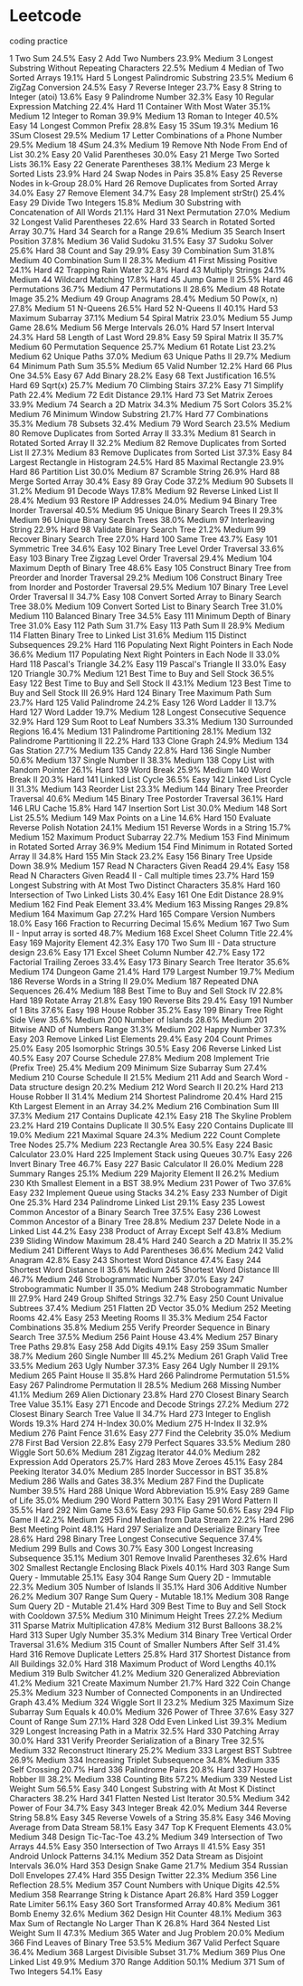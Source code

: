 # Leetcode
coding practice

1	Two Sum	24.5%		Easy
2	Add Two Numbers	23.9%		Medium
3	Longest Substring Without Repeating Characters	22.5%		Medium
4	Median of Two Sorted Arrays	19.1%		Hard
5	Longest Palindromic Substring	23.5%		Medium
6	ZigZag Conversion	24.5%		Easy
7	Reverse Integer	23.7%		Easy
8	String to Integer (atoi)	13.6%		Easy
9	Palindrome Number	32.3%		Easy
10	Regular Expression Matching	22.4%		Hard
11	Container With Most Water	35.1%		Medium
12	Integer to Roman	39.9%		Medium
13	Roman to Integer	40.5%		Easy
14	Longest Common Prefix	28.8%		Easy
15	3Sum	19.3%		Medium
16	3Sum Closest	29.5%		Medium
17	Letter Combinations of a Phone Number	29.5%		Medium
18	4Sum	24.3%		Medium
19	Remove Nth Node From End of List	30.2%		Easy
20	Valid Parentheses	30.0%		Easy
21	Merge Two Sorted Lists	36.1%		Easy
22	Generate Parentheses	38.1%		Medium
23	Merge k Sorted Lists	23.9%		Hard
24	Swap Nodes in Pairs	35.8%		Easy
25	Reverse Nodes in k-Group	28.0%		Hard
26	Remove Duplicates from Sorted Array	34.0%		Easy
27	Remove Element	34.7%		Easy
28	Implement strStr()	25.4%		Easy
29	Divide Two Integers	15.8%		Medium
30	Substring with Concatenation of All Words	21.1%		Hard
31	Next Permutation	27.0%		Medium
32	Longest Valid Parentheses	22.6%		Hard
33	Search in Rotated Sorted Array	30.7%		Hard
34	Search for a Range	29.6%		Medium
35	Search Insert Position	37.8%		Medium
36	Valid Sudoku	31.5%		Easy
37	Sudoku Solver	25.6%		Hard
38	Count and Say	29.9%		Easy
39	Combination Sum	31.8%		Medium
40	Combination Sum II	28.3%		Medium
41	First Missing Positive	24.1%		Hard
42	Trapping Rain Water	32.8%		Hard
43	Multiply Strings	24.1%		Medium
44	Wildcard Matching	17.8%		Hard
45	Jump Game II	25.5%		Hard
46	Permutations	36.7%		Medium
47	Permutations II	28.6%		Medium
48	Rotate Image	35.2%		Medium
49	Group Anagrams	28.4%		Medium
50	Pow(x, n)	27.8%		Medium
51	N-Queens	26.5%		Hard
52	N-Queens II	40.1%		Hard
53	Maximum Subarray	37.1%		Medium
54	Spiral Matrix	23.0%		Medium
55	Jump Game	28.6%		Medium
56	Merge Intervals	26.0%		Hard
57	Insert Interval	24.3%		Hard
58	Length of Last Word	29.8%		Easy
59	Spiral Matrix II	35.7%		Medium
60	Permutation Sequence	25.7%		Medium
61	Rotate List	23.2%		Medium
62	Unique Paths	37.0%		Medium
63	Unique Paths II	29.7%		Medium
64	Minimum Path Sum	35.5%		Medium
65	Valid Number	12.2%		Hard
66	Plus One	34.5%		Easy
67	Add Binary	28.2%		Easy
68	Text Justification	16.5%		Hard
69	Sqrt(x)	25.7%		Medium
70	Climbing Stairs	37.2%		Easy
71	Simplify Path	22.4%		Medium
72	Edit Distance	29.1%		Hard
73	Set Matrix Zeroes	33.9%		Medium
74	Search a 2D Matrix	34.3%		Medium
75	Sort Colors	35.2%		Medium
76	Minimum Window Substring	21.7%		Hard
77	Combinations	35.3%		Medium
78	Subsets	32.4%		Medium
79	Word Search	23.5%		Medium
80	Remove Duplicates from Sorted Array II	33.3%		Medium
81	Search in Rotated Sorted Array II	32.2%		Medium
82	Remove Duplicates from Sorted List II	27.3%		Medium
83	Remove Duplicates from Sorted List	37.3%		Easy
84	Largest Rectangle in Histogram	24.5%		Hard
85	Maximal Rectangle	23.9%		Hard
86	Partition List	30.0%		Medium
87	Scramble String	26.9%		Hard
88	Merge Sorted Array	30.4%		Easy
89	Gray Code	37.2%		Medium
90	Subsets II	31.2%		Medium
91	Decode Ways	17.8%		Medium
92	Reverse Linked List II	28.4%		Medium
93	Restore IP Addresses	24.0%		Medium
94	Binary Tree Inorder Traversal	40.5%		Medium
95	Unique Binary Search Trees II	29.3%		Medium
96	Unique Binary Search Trees	38.0%		Medium
97	Interleaving String	22.9%		Hard
98	Validate Binary Search Tree	21.2%		Medium
99	Recover Binary Search Tree	27.0%		Hard
100	Same Tree	43.7%		Easy
101	Symmetric Tree	34.6%		Easy
102	Binary Tree Level Order Traversal	33.6%		Easy
103	Binary Tree Zigzag Level Order Traversal	29.4%		Medium
104	Maximum Depth of Binary Tree	48.6%		Easy
105	Construct Binary Tree from Preorder and Inorder Traversal	29.2%		Medium
106	Construct Binary Tree from Inorder and Postorder Traversal	29.5%		Medium
107	Binary Tree Level Order Traversal II	34.7%		Easy
108	Convert Sorted Array to Binary Search Tree	38.0%		Medium
109	Convert Sorted List to Binary Search Tree	31.0%		Medium
110	Balanced Binary Tree	34.5%		Easy
111	Minimum Depth of Binary Tree	31.0%		Easy
112	Path Sum	31.7%		Easy
113	Path Sum II	28.9%		Medium
114	Flatten Binary Tree to Linked List	31.6%		Medium
115	Distinct Subsequences	29.2%		Hard
116	Populating Next Right Pointers in Each Node	36.6%		Medium
117	Populating Next Right Pointers in Each Node II	33.0%		Hard
118	Pascal's Triangle	34.2%		Easy
119	Pascal's Triangle II	33.0%		Easy
120	Triangle	30.7%		Medium
121	Best Time to Buy and Sell Stock	36.5%		Easy
122	Best Time to Buy and Sell Stock II	43.1%		Medium
123	Best Time to Buy and Sell Stock III	26.9%		Hard
124	Binary Tree Maximum Path Sum	23.7%		Hard
125	Valid Palindrome	24.2%		Easy
126	Word Ladder II	13.7%		Hard
127	Word Ladder	19.7%		Medium
128	Longest Consecutive Sequence	32.9%		Hard
129	Sum Root to Leaf Numbers	33.3%		Medium
130	Surrounded Regions	16.4%		Medium
131	Palindrome Partitioning	28.1%		Medium
132	Palindrome Partitioning II	22.2%		Hard
133	Clone Graph	24.9%		Medium
134	Gas Station	27.7%		Medium
135	Candy	22.8%		Hard
136	Single Number	50.6%		Medium
137	Single Number II	38.3%		Medium
138	Copy List with Random Pointer	26.1%		Hard
139	Word Break	25.9%		Medium
140	Word Break II	20.3%		Hard
141	Linked List Cycle	36.5%		Easy
142	Linked List Cycle II	31.3%		Medium
143	Reorder List	23.3%		Medium
144	Binary Tree Preorder Traversal	40.6%		Medium
145	Binary Tree Postorder Traversal	36.1%		Hard
146	LRU Cache	15.8%		Hard
147	Insertion Sort List	30.0%		Medium
148	Sort List	25.5%		Medium
149	Max Points on a Line	14.6%		Hard
150	Evaluate Reverse Polish Notation	24.1%		Medium
151	Reverse Words in a String	15.7%		Medium
152	Maximum Product Subarray	22.7%		Medium
153	Find Minimum in Rotated Sorted Array	36.9%		Medium
154	Find Minimum in Rotated Sorted Array II	34.8%		Hard
155	Min Stack	23.2%		Easy
156	Binary Tree Upside Down 	38.9%		Medium
157	Read N Characters Given Read4 	29.4%		Easy
158	Read N Characters Given Read4 II - Call multiple times 	23.7%		Hard
159	Longest Substring with At Most Two Distinct Characters 	35.8%		Hard
160	Intersection of Two Linked Lists	30.4%		Easy
161	One Edit Distance 	28.9%		Medium
162	Find Peak Element	33.4%		Medium
163	Missing Ranges 	29.8%		Medium
164	Maximum Gap	27.2%		Hard
165	Compare Version Numbers	18.0%		Easy
166	Fraction to Recurring Decimal	15.6%		Medium
167	Two Sum II - Input array is sorted 	48.7%		Medium
168	Excel Sheet Column Title	22.4%		Easy
169	Majority Element	42.3%		Easy
170	Two Sum III - Data structure design 	23.6%		Easy
171	Excel Sheet Column Number	42.7%		Easy
172	Factorial Trailing Zeroes	33.4%		Easy
173	Binary Search Tree Iterator	35.6%		Medium
174	Dungeon Game	21.4%		Hard
179	Largest Number	19.7%		Medium
186	Reverse Words in a String II 	29.0%		Medium
187	Repeated DNA Sequences	26.4%		Medium
188	Best Time to Buy and Sell Stock IV	22.8%		Hard
189	Rotate Array	21.8%		Easy
190	Reverse Bits	29.4%		Easy
191	Number of 1 Bits	37.6%		Easy
198	House Robber	35.2%		Easy
199	Binary Tree Right Side View	35.6%		Medium
200	Number of Islands	28.6%		Medium
201	Bitwise AND of Numbers Range	31.3%		Medium
202	Happy Number	37.3%		Easy
203	Remove Linked List Elements	29.4%		Easy
204	Count Primes	25.0%		Easy
205	Isomorphic Strings	30.5%		Easy
206	Reverse Linked List	40.5%		Easy
207	Course Schedule	27.8%		Medium
208	Implement Trie (Prefix Tree)	25.4%		Medium
209	Minimum Size Subarray Sum	27.4%		Medium
210	Course Schedule II	21.5%		Medium
211	Add and Search Word - Data structure design	20.2%		Medium
212	Word Search II	20.2%		Hard
213	House Robber II	31.4%		Medium
214	Shortest Palindrome	20.4%		Hard
215	Kth Largest Element in an Array	34.2%		Medium
216	Combination Sum III	37.3%		Medium
217	Contains Duplicate	42.1%		Easy
218	The Skyline Problem	23.2%		Hard
219	Contains Duplicate II	30.5%		Easy
220	Contains Duplicate III	19.0%		Medium
221	Maximal Square	24.3%		Medium
222	Count Complete Tree Nodes	25.7%		Medium
223	Rectangle Area	30.5%		Easy
224	Basic Calculator	23.0%		Hard
225	Implement Stack using Queues	30.7%		Easy
226	Invert Binary Tree	46.7%		Easy
227	Basic Calculator II	26.0%		Medium
228	Summary Ranges	25.1%		Medium
229	Majority Element II	26.2%		Medium
230	Kth Smallest Element in a BST	38.9%		Medium
231	Power of Two	37.6%		Easy
232	Implement Queue using Stacks	34.2%		Easy
233	Number of Digit One	25.3%		Hard
234	Palindrome Linked List	29.1%		Easy
235	Lowest Common Ancestor of a Binary Search Tree	37.5%		Easy
236	Lowest Common Ancestor of a Binary Tree	28.8%		Medium
237	Delete Node in a Linked List	44.2%		Easy
238	Product of Array Except Self	43.8%		Medium
239	Sliding Window Maximum	28.4%		Hard
240	Search a 2D Matrix II	35.2%		Medium
241	Different Ways to Add Parentheses	36.6%		Medium
242	Valid Anagram	42.8%		Easy
243	Shortest Word Distance 	47.4%		Easy
244	Shortest Word Distance II 	35.6%		Medium
245	Shortest Word Distance III 	46.7%		Medium
246	Strobogrammatic Number 	37.0%		Easy
247	Strobogrammatic Number II 	35.0%		Medium
248	Strobogrammatic Number III 	27.9%		Hard
249	Group Shifted Strings 	32.7%		Easy
250	Count Univalue Subtrees 	37.4%		Medium
251	Flatten 2D Vector 	35.0%		Medium
252	Meeting Rooms 	42.4%		Easy
253	Meeting Rooms II 	35.3%		Medium
254	Factor Combinations 	35.8%		Medium
255	Verify Preorder Sequence in Binary Search Tree 	37.5%		Medium
256	Paint House 	43.4%		Medium
257	Binary Tree Paths	29.8%		Easy
258	Add Digits	49.1%		Easy
259	3Sum Smaller 	38.7%		Medium
260	Single Number III	45.2%		Medium
261	Graph Valid Tree 	33.5%		Medium
263	Ugly Number	37.3%		Easy
264	Ugly Number II	29.1%		Medium
265	Paint House II 	35.8%		Hard
266	Palindrome Permutation 	51.5%		Easy
267	Palindrome Permutation II 	28.5%		Medium
268	Missing Number	41.1%		Medium
269	Alien Dictionary 	23.8%		Hard
270	Closest Binary Search Tree Value 	35.1%		Easy
271	Encode and Decode Strings 	27.2%		Medium
272	Closest Binary Search Tree Value II 	34.7%		Hard
273	Integer to English Words	19.3%		Hard
274	H-Index	30.0%		Medium
275	H-Index II	32.9%		Medium
276	Paint Fence 	31.6%		Easy
277	Find the Celebrity 	35.0%		Medium
278	First Bad Version	22.8%		Easy
279	Perfect Squares	33.5%		Medium
280	Wiggle Sort 	50.6%		Medium
281	Zigzag Iterator 	44.0%		Medium
282	Expression Add Operators	25.7%		Hard
283	Move Zeroes	45.1%		Easy
284	Peeking Iterator	34.0%		Medium
285	Inorder Successor in BST 	35.8%		Medium
286	Walls and Gates 	38.3%		Medium
287	Find the Duplicate Number	39.5%		Hard
288	Unique Word Abbreviation 	15.9%		Easy
289	Game of Life	35.0%		Medium
290	Word Pattern	30.1%		Easy
291	Word Pattern II 	35.5%		Hard
292	Nim Game	53.6%		Easy
293	Flip Game 	50.6%		Easy
294	Flip Game II 	42.2%		Medium
295	Find Median from Data Stream	22.2%		Hard
296	Best Meeting Point 	48.1%		Hard
297	Serialize and Deserialize Binary Tree	28.6%		Hard
298	Binary Tree Longest Consecutive Sequence 	37.4%		Medium
299	Bulls and Cows	30.7%		Easy
300	Longest Increasing Subsequence	35.1%		Medium
301	Remove Invalid Parentheses	32.6%		Hard
302	Smallest Rectangle Enclosing Black Pixels 	40.1%		Hard
303	Range Sum Query - Immutable	25.1%		Easy
304	Range Sum Query 2D - Immutable	22.3%		Medium
305	Number of Islands II 	35.1%		Hard
306	Additive Number	26.2%		Medium
307	Range Sum Query - Mutable	18.1%		Medium
308	Range Sum Query 2D - Mutable 	21.4%		Hard
309	Best Time to Buy and Sell Stock with Cooldown	37.5%		Medium
310	Minimum Height Trees	27.2%		Medium
311	Sparse Matrix Multiplication 	47.8%		Medium
312	Burst Balloons	38.2%		Hard
313	Super Ugly Number	35.3%		Medium
314	Binary Tree Vertical Order Traversal 	31.6%		Medium
315	Count of Smaller Numbers After Self	31.4%		Hard
316	Remove Duplicate Letters	25.8%		Hard
317	Shortest Distance from All Buildings 	32.0%		Hard
318	Maximum Product of Word Lengths	40.1%		Medium
319	Bulb Switcher	41.2%		Medium
320	Generalized Abbreviation 	41.2%		Medium
321	Create Maximum Number	21.7%		Hard
322	Coin Change	25.3%		Medium
323	Number of Connected Components in an Undirected Graph 	43.4%		Medium
324	Wiggle Sort II	23.2%		Medium
325	Maximum Size Subarray Sum Equals k 	40.0%		Medium
326	Power of Three	37.6%		Easy
327	Count of Range Sum	27.1%		Hard
328	Odd Even Linked List	39.3%		Medium
329	Longest Increasing Path in a Matrix	32.5%		Hard
330	Patching Array	30.0%		Hard
331	Verify Preorder Serialization of a Binary Tree	32.5%		Medium
332	Reconstruct Itinerary	25.2%		Medium
333	Largest BST Subtree 	26.9%		Medium
334	Increasing Triplet Subsequence	34.8%		Medium
335	Self Crossing	20.7%		Hard
336	Palindrome Pairs	20.8%		Hard
337	House Robber III	38.2%		Medium
338	Counting Bits	57.2%		Medium
339	Nested List Weight Sum 	56.5%		Easy
340	Longest Substring with At Most K Distinct Characters 	38.2%		Hard
341	Flatten Nested List Iterator	30.5%		Medium
342	Power of Four	34.7%		Easy
343	Integer Break	42.0%		Medium
344	Reverse String	58.8%		Easy
345	Reverse Vowels of a String	35.8%		Easy
346	Moving Average from Data Stream 	58.1%		Easy
347	Top K Frequent Elements	43.0%		Medium
348	Design Tic-Tac-Toe 	43.2%		Medium
349	Intersection of Two Arrays	44.5%		Easy
350	Intersection of Two Arrays II	41.5%		Easy
351	Android Unlock Patterns 	34.1%		Medium
352	Data Stream as Disjoint Intervals	36.0%		Hard
353	Design Snake Game 	21.7%		Medium
354	Russian Doll Envelopes	27.4%		Hard
355	Design Twitter	22.3%		Medium
356	Line Reflection 	28.5%		Medium
357	Count Numbers with Unique Digits	42.5%		Medium
358	Rearrange String k Distance Apart 	26.8%		Hard
359	Logger Rate Limiter 	56.1%		Easy
360	Sort Transformed Array 	40.8%		Medium
361	Bomb Enemy 	32.6%		Medium
362	Design Hit Counter 	48.1%		Medium
363	Max Sum of Rectangle No Larger Than K	26.8%		Hard
364	Nested List Weight Sum II 	47.3%		Medium
365	Water and Jug Problem	20.0%		Medium
366	Find Leaves of Binary Tree 	53.5%		Medium
367	Valid Perfect Square	36.4%		Medium
368	Largest Divisible Subset	31.7%		Medium
369	Plus One Linked List 	49.9%		Medium
370	Range Addition 	50.1%		Medium
371	Sum of Two Integers	54.1%		Easy

